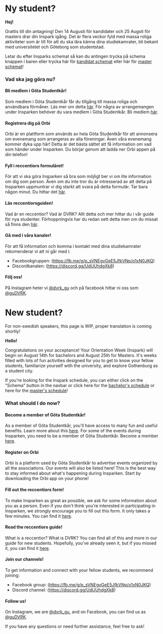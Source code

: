 

# Ny student?

**Hej!**

Grattis till din antagning! Den 14 Augusti för kandidater och 25 Augsti för masters drar din Inspark igång. Det är flera veckor fyld med massa roliga aktiviteter som är till för att du ska lära känna dina studiekamrater, bli bekant med universitetet och Göteborg som studentstad. 

Letar du efter Insparks schemat så kan du antingen trycka på schema knappen i baren eller trycka här för 
[kandidat schemat](/committees/dvrk/schedule/bachelor) eller här för [master schemat](/committees/dvrk/schedule/master)!

### Vad ska jag göra nu? 

#### Bli medlem i Göta Studentkår!

Som medlem i Göta Studentkår får du tillgång till massa roliga och användbara förmåner. Läs mer om detta [här](). För några av arrangemangen under Insparken behöver du vara medlem i Göta Studentkår. Bli medlem [här](https://medlem.gotastudentkar.se/sv/).

#### Registrera dig på Orbi

Orbi är en plattform som används av hela Göta Studentkår för att annonsera om evenemang som arrangeras av alla föreningar. Även våra evenemang kommer dyka upp här! Detta är det bästa sättet att få information om vad som händer under Insparken. Du börjar genom att ladda ner Orbi appen på din telefon! 

#### Fyll i reccentiors formuläret!

För att vi ska göra Insparken så bra som möjligt ber vi om lite information om dig som person. Även om du inte tror du är intresserad av att delta på Insparken uppmuntrar vi dig starkt att svara på detta formulär. Tar bara någon minut. Du hittar det [här](https://dvet.se/committees/dvrk/form).

#### Läs reccentiorsguiden!

Vad är en reccentior? Vad är DVRK? Allt detta och mer hittar du i vår guide för nya studenter. Förhoppningvis har du redan sett detta men om du missat så finns den  [här](https://dvet.se/committees/dvrk/bachelor).

#### Gå med i våra kanaler!

För att få information och komma i kontakt med dina studiekamrater rekomenderar vi att ni går med i:
* Facebookgruppen: (https://fb.me/g/p_sVNEgvGeE5JfkVNp/o1xN0JKQ)
* Discordkanalen: (https://discord.gg/UdUUhdgXk8)

#### Följ oss!
På Instagram heter vi [@dvrk_gu](https://www.instagram.com/dvrk_gu/) och på facebook hittar ni oss som [@guDVRK](https://www.facebook.com/guDVRK).


# New student? 

For non-swedish speakers, this page is WIP, proper translation is coming shortly!

**Hello!**

Congratulations on your acceptance! Your Orientation Week (Inspark) will begin on August 14th for bachelors and August 25th for Masters. It's weeks filled with lots of fun activities designed for you to get to know your fellow students, familiarize yourself with the university, and explore Gothenburg as a student city.

If you're looking for the Inspark schedule, you can either click on the "Schema" button in the navbar or click here for the [bachelor's schedule](/committees/dvrk/schedule/bachelor) or here for the [master's schedule](/committees/dvrk/schedule/master)!

### What should I do now?

#### Become a member of Göta Studentkår!

As a member of Göta Studentkår, you'll have access to many fun and useful benefits. Learn more about this [here](). For some of the events during Insparken, you need to be a member of Göta Studentkår. Become a member [here](https://medlem.gotastudentkar.se/sv/).

#### Register on Orbi

Orbi is a platform used by Göta Studentkår to advertise events organized by all the associations. Our events will also be listed here! This is the best way to stay informed about what's happening during Insparken. Start by downloading the Orbi app on your phone!

#### Fill out the reccentiors form!

To make Insparken as great as possible, we ask for some information about you as a person. Even if you don't think you're interested in participating in Insparken, we strongly encourage you to fill out this form. It only takes a few minutes. You can find it [here](https://dvet.se/committees/dvrk/form).

#### Read the reccentiors guide!

What is a reccentior? What is DVRK? You can find all of this and more in our guide for new students. Hopefully, you've already seen it, but if you missed it, you can find it [here](https://dvet.se/committees/dvrk/bachelor).

#### Join our channels!

To get information and connect with your fellow students, we recommend joining:
* Facebook group: (https://fb.me/g/p_sVNEgvGeE5JfkVNp/o1xN0JKQ)
* Discord channel: (https://discord.gg/UdUUhdgXk8)

#### Follow us!

On Instagram, we are [@dvrk_gu](https://www.instagram.com/dvrk_gu/), and on Facebook, you can find us as [@guDVRK](https://www.facebook.com/guDVRK).

If you have any questions or need further assistance, feel free to ask!

<style>

    </style>